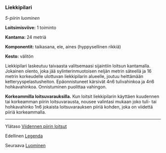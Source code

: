 ### Liekkipilari

*5-piirin luominen*

**Loitsimisviive:** 1 toiminto

**Kantama:** 24 metriä

**Komponentit:** taikasana, ele, aines (hyppysellinen rikkiä)

**Kesto:** välitön

Liekkipilari laskeutuu taivaasta valitsemaasi sijaintiin loitsun kantamalla. Jokainen olento, joka jää sylinterinmuotoisen neljän metrin säteellä ja 16 metrin korkeudelle ulottuvan liekkipilarin alueelle, joutuu heittämään ketteryyspelastusheiton. Epäonnistuneet kärsivät 4n6 tulivahinkoa ja 4n6 hohkavahinkoa. Onnistuminen puolittaa vahingon.

**Korkeammilla loitsuvarauksilla.** Kun loitsit liekkipilarin käyttäen kuudennen tai korkeamman piirin loitsuvarausta, nousee valintasi mukaan joko tuli- tai hohkavahinko 1n6 jokaista loitsuvarauksen piiriä kohden, joka on viidettä piiriä korkeammalla.

---

Ylätaso [Viidennen piirin loitsut](5_piirin_loitsut)

Edellinen [Legenda](Legenda)

Seuraava [Luominen](Luominen)


